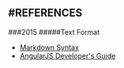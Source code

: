 #REFERENCES
---
###2015
#####Text Format
+   [Markdown Syntax](http://daringfireball.net/projects/markdown)
+   [AngularJS Developer's Guide](https://docs.angularjs.org/guide)